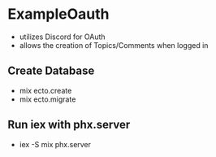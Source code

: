 # ExampleOauth

- utilizes Discord for OAuth
- allows the creation of Topics/Comments when logged in

## Create Database

- mix ecto.create
- mix ecto.migrate

## Run iex with phx.server

- iex -S mix phx.server
